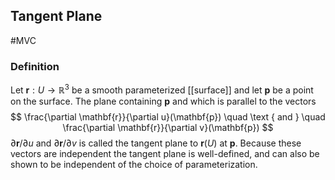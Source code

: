 ## Tangent Plane
#MVC 
### Definition
Let $\mathbf{r}: U \rightarrow \mathbb{R}^{3}$ be a smooth parameterized [[surface]] and let $\mathbf{p}$ be a point on the surface. The plane containing $\mathbf{p}$ and which is parallel to the vectors
$$
\frac{\partial \mathbf{r}}{\partial u}(\mathbf{p}) \quad \text { and } \quad \frac{\partial \mathbf{r}}{\partial v}(\mathbf{p})
$$
$\partial \mathbf{r} / \partial u$ and $\partial \mathbf{r} / \partial v$ is called the tangent plane to $\mathbf{r}(U)$ at $\mathbf{p}$. Because these vectors are independent the tangent plane is well-defined, and can also be shown to be independent of the choice of parameterization. 